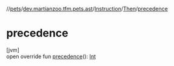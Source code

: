 //[pets](../../../../index.md)/[dev.martianzoo.tfm.pets.ast](../../index.md)/[Instruction](../index.md)/[Then](index.md)/[precedence](precedence.md)

# precedence

[jvm]\
open override fun [precedence](precedence.md)(): [Int](https://kotlinlang.org/api/latest/jvm/stdlib/kotlin/-int/index.html)
